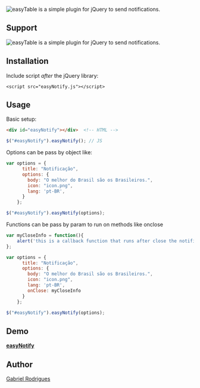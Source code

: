 ![easyTable is a simple plugin for jQuery to send notifications.](https://s22.postimg.org/qxsb6kd5d/easy_Notify.png)
<h2>
<a name="support" class="anchor" href="#installation"><span class="mini-icon mini-icon-link"></span></a>Support</h2>

![easyTable is a simple plugin for jQuery to send notifications.](https://s21.postimg.org/tahuvspwn/caniuse.fw.png)
<h2>
<a name="installation" class="anchor" href="#installation"><span class="mini-icon mini-icon-link"></span></a>Installation</h2>

<p>Include script <em>after</em> the jQuery library:</p>

<pre><code>&lt;script src="easyNotify.js"&gt;&lt;/script&gt;
</code></pre>


<h2>
<a name="usage" class="anchor" href="#usage"><span class="mini-icon mini-icon-link"></span></a>Usage</h2>

<p>Basic setup:</p>

```html
<div id="easyNotify"></div>  <!-- HTML -->
```

```javascript
$("#easyNotify").easyNotify(); // JS
```
<p>Options can be pass by object like:</p>

```javascript
var options = {
      title: "Notificação",
      options: {
        body: "O melhor do Brasil são os Brasileiros.",
        icon: "icon.png",
        lang: 'pt-BR',
      }
    };

$("#easyNotify").easyNotify(options);
```

<p>Functions can be pass by param to run on methods like onclose</p>

```javascript
var myCloseInfo = function(){
    alert('this is a callback function that runs after close the notification.');
};

var options = {
      title: "Notificação",
      options: {
        body: "O melhor do Brasil são os Brasileiros.",
        icon: "icon.png",
        lang: 'pt-BR',
        onClose: myCloseInfo
      }
    };

$("#easyNotify").easyNotify(options);
```
<h2>
<a name="demo" class="anchor" href="#demo"><span class="mini-icon mini-icon-link"></span></a>Demo</h2>
<p><strong><a href="https://jsfiddle.net/gabrielr47/03rxc6n9/4/">easyNotify</a></strong> </p>
<h2>
<a name="authors" class="anchor" href="#authors"><span class="mini-icon mini-icon-link"></span></a>Author</h2>

<p><a href="http://pt.stackoverflow.com/users/17658/gabriel-rodrigues" target="_blank">Gabriel Rodrigues</a></p>

